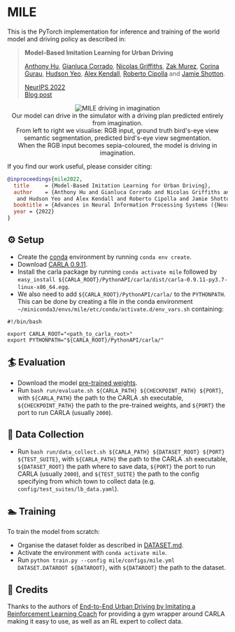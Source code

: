 # MILE
This is the PyTorch implementation for inference and training of the world model and driving policy as 
described in:

> **Model-Based Imitation Learning for Urban Driving**
>
> [Anthony Hu](https://anthonyhu.github.io/), 
[Gianluca Corrado](https://github.com/gianlucacorrado),
[Nicolas Griffiths](https://github.com/nicolasgriffiths), 
[Zak Murez](http://zak.murez.com/),
[Corina Gurau](https://github.com/cgurau),
[Hudson Yeo](https://github.com/huddyyeo), 
[Alex Kendall](https://alexgkendall.com/),
[Roberto Cipolla](https://mi.eng.cam.ac.uk/~cipolla/index.htm) and
[Jamie Shotton](https://jamie.shotton.org/). 
>
> [NeurIPS 2022](https://arxiv.org/abs/2210.07729)<br/>
> [Blog post](https://wayve.ai/blog/learning-a-world-model-and-a-driving-policy/)

<p align="center">
     <img src="https://github.com/wayveai/mile/releases/download/v1.0/mile_driving_in_imagination.gif" alt="MILE driving in imagination">
     <br/> Our model can drive in the simulator with a driving plan predicted entirely from imagination.
     <br/> From left to right we visualise: RGB input, ground truth bird's-eye view semantic segmentation,
     predicted bird's-eye view segmentation.
     <br/> When the RGB input becomes sepia-coloured, the model is driving in imagination.
     <sub><em>
    </em></sub>
</p>

If you find our work useful, please consider citing:
```bibtex
@inproceedings{mile2022,
  title     = {Model-Based Imitation Learning for Urban Driving},
  author    = {Anthony Hu and Gianluca Corrado and Nicolas Griffiths and Zak Murez and Corina Gurau
   and Hudson Yeo and Alex Kendall and Roberto Cipolla and Jamie Shotton},
  booktitle = {Advances in Neural Information Processing Systems ({NeurIPS})},
  year = {2022}
}
```

## ⚙ Setup
- Create the [conda](https://docs.conda.io/en/latest/miniconda.html) environment by running `conda env create`.
- Download [CARLA 0.9.11](https://github.com/carla-simulator/carla/releases/tag/0.9.11).
- Install the carla package by running `conda activate mile` followed by `easy_install ${CARLA_ROOT}/PythonAPI/carla/dist/carla-0.9.11-py3.7-linux-x86_64.egg`.
- We also need to add `${CARLA_ROOT}/PythonAPI/carla/` to the `PYTHONPATH`. This can be done by creating a file in the conda environment `~/miniconda3/envs/mile/etc/conda/activate.d/env_vars.sh` containing:
```
#!/bin/bash

export CARLA_ROOT="<path_to_carla_root>"
export PYTHONPATH="${CARLA_ROOT}/PythonAPI/carla/"
```

## 🏄 Evaluation

- Download the model [pre-trained weights](https://github.com/wayveai/mile/releases/download/v1.0/mile.ckpt).
- Run `bash run/evaluate.sh ${CARLA_PATH} ${CHECKPOINT_PATH} ${PORT}`, with 
 `${CARLA_PATH}` the path to the CARLA .sh executable,
`${CHECKPOINT_PATH}` the path to the 
pre-trained weights, and `${PORT}` the port to run CARLA (usually `2000`).

## 📖 Data Collection
- Run `bash run/data_collect.sh ${CARLA_PATH} ${DATASET_ROOT} ${PORT} ${TEST_SUITE}`, with 
 `${CARLA_PATH}` the path to the CARLA .sh executable,
`${DATASET_ROOT}` the path where to save data, `${PORT}` the port to run CARLA (usually `2000`), and `${TEST_SUITE}` the path to the config specifying from which town to collect data (e.g. `config/test_suites/lb_data.yaml`).

## 🏊 Training
To train the model from scratch:
- Organise the dataset folder as described in [DATASET.md](DATASET.md).
- Activate the environment with `conda activate mile`.
- Run `python train.py --config mile/configs/mile.yml DATASET.DATAROOT ${DATAROOT}`, with `${DATAROOT}`
the path to the dataset.

## 🙌 Credits
Thanks to the authors of [End-to-End Urban Driving by Imitating a Reinforcement Learning Coach](https://github.com/zhejz/carla-roach)
for providing a gym wrapper around CARLA making it easy to use, as well as an RL expert to collect data.
